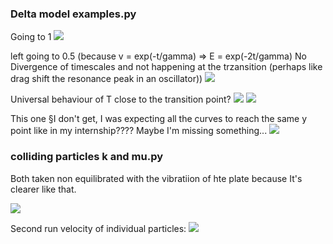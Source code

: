 ### Delta model examples.py

Going to 1
![](https://user-images.githubusercontent.com/37348774/226391083-107e2d66-2fd5-4e23-9f08-8087198230de.png)

left going to 0.5 (because v = exp(-t/gamma) => E = exp(-2t/gamma)
No Divergence of timescales and not happening at the trzansition (perhaps like drag shift the resonance peak in an oscillator))
![](https://user-images.githubusercontent.com/37348774/226391130-d741deef-fa91-4a51-b40e-9a966fd46b3a.png)

Universal behaviour of T close to the transition point?
![](https://user-images.githubusercontent.com/37348774/226923628-3be2be0e-bcc7-4497-8183-09eaf3114822.png)
![](https://user-images.githubusercontent.com/37348774/226923632-ec34a4fd-9b78-45ee-bc73-6d7a81c34285.png)

This one §I don't get, I was expecting all the curves to reach the same y point like in my internship???? Maybe I'm missing something...
![](https://user-images.githubusercontent.com/37348774/226940975-eb41b70a-f237-46dd-94d5-656cb101a32a.png)



### colliding particles k and mu.py

Both taken non equilibrated with the vibratiion of hte plate because It's clearer like that.

![](https://user-images.githubusercontent.com/37348774/226592218-57ad3345-51f9-483f-af84-eafc061eeb55.png)

Second run velocity of individual particles:
![](https://user-images.githubusercontent.com/37348774/226592221-b513d722-298a-4f00-bd51-c88b0c1bdc02.png)

